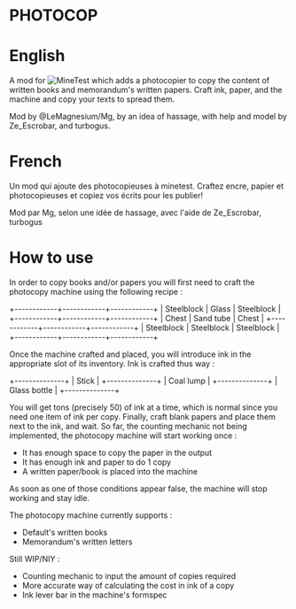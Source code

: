 PHOTOCOP
========

# English

A mod for ![MineTest](https://minetest.net) which adds a photocopier to copy the content of written books and memorandum's written papers.
Craft ink, paper, and the machine and copy your texts to spread them.

Mod by @LeMagnesium/Mg, by an idea of hassage, with help and model by Ze_Escrobar, and turbogus.

# French

Un mod qui ajoute des photocopieuses à minetest.
Craftez encre, papier et photocopieuses et copiez vos écrits pour les publier!

Mod par Mg, selon une idée de hassage, avec l'aide de Ze_Escrobar, turbogus


# How to use
In order to copy books and/or papers you will first need to craft the photocopy machine using the following recipe :

+------------+------------+------------+
| Steelblock | Glass      | Steelblock |
+------------+------------+------------+
| Chest      | Sand tube  | Chest      |
+------------+------------+------------+
| Steelblock | Steelblock | Steelblock |
+------------+------------+------------+

Once the machine crafted and placed, you will introduce ink in the appropriate slot of its inventory. Ink is crafted thus way :

+--------------+
| Stick        |
+--------------+
| Coal lump    |
+--------------+
| Glass bottle |
+--------------+

You will get tons (precisely 50) of ink at a time, which is normal since you need one item of ink per copy. Finally, craft blank papers and place them next to the ink, and wait.
So far, the counting mechanic not being implemented, the photocopy machine will start working once : 
 * It has enough space to copy the paper in the output
 * It has enough ink and paper to do 1 copy
 * A written paper/book is placed into the machine
 
As soon as one of those conditions appear false, the machine will stop working and stay idle.

The photocopy machine currently supports :
 * Default's written books
 * Memorandum's written letters
 
Still WIP/NIY :
 * Counting mechanic to input the amount of copies required
 * More accurate way of calculating the cost in ink of a copy
 * Ink lever bar in the machine's formspec